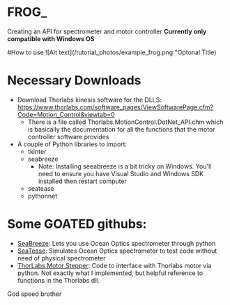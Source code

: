 # FROG_
Creating an API for spectrometer and motor controller
**Currently only compatible with Windows OS**

#How to use
![Alt text](/tutorial_photos/example_frog.png "Optonal Title)

# Necessary Downloads
* Download Thorlabs kinesis software for the DLLS: https://www.thorlabs.com/software_pages/ViewSoftwarePage.cfm?Code=Motion_Control&viewtab=0
  * There is a file called Thorlabs.MotionControl.DotNet_API.chm which is basically the documentation for all the functions that the motor controller software provides
* A couple of Python libraries to import:
  * tkinter
  * seabreeze
    * Note: Installing seeabreeze is a bit tricky on Windows. You'll need to ensure you have Visual Studio and Windows SDK installed then restart computer
  * seatease
  * pythonnet

# Some GOATED githubs:
* [SeaBreeze](https://github.com/ap--/python-seabreeze): Lets you use Ocean Optics spectrometer through python
* [SeaTease](https://github.com/jonathanvanschenck/python-seatease): Simulates Ocean Optics spectrometer to test code without need of physical spectrometer
* [ThorLabs Motor Stepper](https://github.com/rwalle/py_thorlabs_ctrl/blob/master/py_thorlabs_ctrl/kinesis/motor.py): Code to interface with Thorlabs motor via python. Not exactly what I implemented, but helpful reference to functions in the Thorlabs dll.

God speed brother
